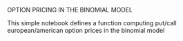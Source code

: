 OPTION PRICING IN THE BINOMIAL MODEL

This simple notebook defines a function computing put/call european/american option prices in the binomial model
